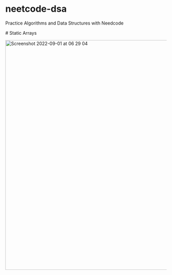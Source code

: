 # neetcode-dsa
Practice Algorithms and Data Structures with Needcode


# Static Arrays

<img width="719" alt="Screenshot 2022-09-01 at 06 29 04" src="https://user-images.githubusercontent.com/27693622/187838457-5b91f1e0-1aa2-4e4c-a59c-4262c0422fd3.png">
